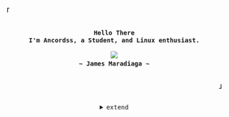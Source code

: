 <!-- Inspiration: https://github.com/owl4ce -->

<!-- Profile -->
<p align="left"><strong><samp>「</samp></strong></p>
    <p align="center">
      <samp><br>
            <b>
            Hello There
        <br>
            I'm Ancordss, a Student, and Linux enthusiast.
            </b>
        <br>
        <br>
          <image src="https://readme-typing-svg.herokuapp.com/?font=Iosevka&size=16&color=9d2b22&center=true&width=410&height=45&lines=In+theory,+theory+and+practice%20+are+the+same;+in+practice,+it+is+not.">
        <br>
            <b>
            ~ James Maradiaga ~
            </b>
        <br>
      </samp><br>
    </p>
<p align="right"><strong><samp>」</samp></strong></p>

<br>

<details align="center">
<summary><samp>extend</samp></summary>

<h2></h2><br>

<p aling="center">
  <samp>
   <a href="https://github.com/Ancordss" target="_blank"><img alt="Github" src="https://img.shields.io/badge/-Github-333?style=flat&logo=Github&logoColor=white"></a>
   <a href="https://www.linkedin.com/in/jamesmaradiaga" target="_blank"><img alt="Linkedin" src="https://img.shields.io/badge/-LinkedIn-blue?style=flat&logo=Linkedin&logoColor=white"></a></a>
   <a href="mailto:maradiaga.l.james@gmail.com" target="_blank"><img alt="Gmail" src="https://img.shields.io/badge/-Gmail-c14438?style=flat&logo=Gmail&logoColor=white"></a></a>
   <a href="https://twitter.com/ancordss" target="_blank"><img alt="Twitter" src="https://img.shields.io/badge/-Twitter-1DA1F2?style=flat&logo=Twitter&logoColor=white"></a></a>
  <!--
  [![Github](https://img.shields.io/badge/-Github-333?style=flat&logo=Github&logoColor=white)](https://github.com/Ancordss)
  [![Linkedin](https://img.shields.io/badge/-LinkedIn-blue?style=flat&logo=Linkedin&logoColor=white)](https://www.linkedin.com/in/james-maradiaga-891549220/)
  [![Gmail](https://img.shields.io/badge/-Gmail-c14438?style=flat&logo=Gmail&logoColor=white)](mailto:maradiaga.l.james@gmail.com)
  [![Twitter](https://img.shields.io/badge/-Twitter-1DA1F2?style=flat&logo=Twitter&logoColor=white)](https://twitter.com/ancordss) add the link -->
  <h2></h2><br>
  </samp>
</p>

<p>
<details>
<summary>About Me</summary>
<br/>
<p aling="center">
Hi there, I'm james Maradiaga an open source lover and a systems engineering student 🚀 from Guatemala. Currently, I'm a full time ✏️ student and 🔎 looking for doing something interesting.
</p>  
 <!-- <img align="right" alt="GIF" src="https://i.pinimg.com/originals/e4/26/70/e426702edf874b181aced1e2fa5c6cde.gif" /> -->
<!-- Create a tabular data for blog posts-->


### > I'm currently learning
- SysAdmin ✔️
- Go
- lua

### > I'm working on 
- Discord Bot ✔️
- Script DotMK
- Virtual assistant
- My portfolio website.

### > Goals for 2022
- Complete 30DayOfGo.
- Build 10+ projects.
- Contribute to Open Source.

### > Ask me about
- Videogames :shipit:
- Programming 📝
- and anything...
  
### 🗣 Languages and Tools
<code><img height="25" src="https://raw.githubusercontent.com/tandpfun/skill-icons/a50fa57465e82a1147fa512fb3d64cc5902df578/icons/Python-Dark.svg"></code>
<code><img height="25" src="https://raw.githubusercontent.com/tandpfun/skill-icons/a50fa57465e82a1147fa512fb3d64cc5902df578/icons/Nginx.svg"></code>
<code><img height="25" src="https://raw.githubusercontent.com/github/explore/80688e429a7d4ef2fca1e82350fe8e3517d3494d/topics/cpp/cpp.png"></code>
<code><img height="25" src="https://cdn.iconscout.com/icon/free/png-512/c-programming-569564.png"></code>
<code><img height="25" src="https://raw.githubusercontent.com/tandpfun/skill-icons/a50fa57465e82a1147fa512fb3d64cc5902df578/icons/MySQL-Light.svg"></code>
<code><img height="25" src="https://raw.githubusercontent.com/tandpfun/skill-icons/a50fa57465e82a1147fa512fb3d64cc5902df578/icons/Git.svg"></code>
<code><img height="25" src="https://raw.githubusercontent.com/tandpfun/skill-icons/a50fa57465e82a1147fa512fb3d64cc5902df578/icons/Bash-Dark.svg"></code> 
<code><img height="25" src="https://raw.githubusercontent.com/tandpfun/skill-icons/a50fa57465e82a1147fa512fb3d64cc5902df578/icons/Linux-Dark.svg"></code>    
<code><img height="25" src="https://raw.githubusercontent.com/tandpfun/skill-icons/a50fa57465e82a1147fa512fb3d64cc5902df578/icons/HTML.svg"></code>
<code><img align="center" height="25" src="https://raw.githubusercontent.com/vorillaz/devicons/master/!PNG/atom.png"></code><code><img align="center" height="25" src="https://raw.githubusercontent.com/tandpfun/skill-icons/a50fa57465e82a1147fa512fb3d64cc5902df578/icons/Wordpress.svg"></code>
<code><img align="center" height="25" src="https://raw.githubusercontent.com/tandpfun/skill-icons/a50fa57465e82a1147fa512fb3d64cc5902df578/icons/Jenkins-Dark.svg"></code>
<code><img align="center" height="25" src="https://raw.githubusercontent.com/tandpfun/skill-icons/a50fa57465e82a1147fa512fb3d64cc5902df578/icons/Heroku.svg"></code>
<code><img align="center" height="25" src="https://raw.githubusercontent.com/tandpfun/skill-icons/a50fa57465e82a1147fa512fb3d64cc5902df578/icons/Docker.svg"></code>
<code><img align="center" height="25" src="https://raw.githubusercontent.com/tandpfun/skill-icons/a50fa57465e82a1147fa512fb3d64cc5902df578/icons/VIM-Dark.svg"></code>
<code><img height="25" src="https://raw.githubusercontent.com/tandpfun/skill-icons/a50fa57465e82a1147fa512fb3d64cc5902df578/icons/Markdown-Dark.svg"></code>
<h1></h1><br>
</details>
</p>
<!-- Github Stats -->
<p align="center">
    <samp>
<details>
  <summary>My Profile Stats</summary>
  <br/>
          <img alt="GitHub Stats" src="https://github-readme-stats.vercel.app/api?username=ancordss&show_icons=true&include_all_commits=true&count_private=true&hide=issues&hide_border=true&theme=nord"/>
  <br/>
</details>

<details> 
  <summary>My Most Used Languages</summary>
  <br/>
          <img alt="Top Language" src="https://github-readme-stats.vercel.app/api/top-langs/?username=ancordss&layout=compact&hide_border=true&theme=nord"/>
  <br/>
    <b>Note:</b> Top languages is only a metric of the languages my public code consists of and doesn't reflect experience or skill level.
  <br/>
</details>
    </samp>
</p>
</details>

